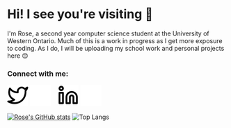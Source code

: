 #  Hi! I see you're visiting 👀
I'm Rose, a second year computer science student at the University of Western Ontario. Much of this is a work in progress as I get more exposure to coding. As I do, I will be uploading my school work and personal projects here 😊 

### Connect with me:

[![website](./img/twitter-light.svg)](https://twitter.com/MemoriaNoctis#gh-light-mode-only)
[![website](./img/twitter-dark.svg)](https://twitter.com/MemoriaNoctis#gh-dark-mode-only)
&nbsp;&nbsp;
[![website](./img/linkedin-light.svg)](https://www.linkedin.com/in/rose-gao-27240a200/#gh-light-mode-only)
[![website](./img/linkedin-dark.svg)](https://www.linkedin.com/in/rose-gao-27240a200/#gh-dark-mode-only)
&nbsp;&nbsp;

[![Rose's GitHub stats](https://github-readme-stats.vercel.app/api?username=MemoriaNoctis)](https://github.com/anuraghazra/github-readme-stats)
![Top Langs](https://github-readme-stats.vercel.app/api/top-langs/?username=MemoriaNoctis)

